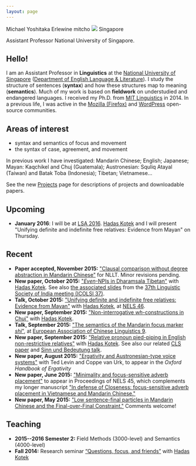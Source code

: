 ```yaml
---
layout: page
---
```

<div class="vcard">
<span class="fn">Michael Yoshitaka Erlewine</span>
<span class="nickname">mitcho</span>
<span class="photo image"><img src="/images/kyoto-270x150.jpg"/></span>
<span class="adr">
	<span class="country">Singapore</span>
</span>

<span class="title">Assistant Professor</span>
<span class="org">National University of Singapore</span>.
</div>

## Hello!

I am an Assistant Professor in **Linguistics** at the [National University of Singapore](http://nus.edu.sg) ([Department of English Language & Literature](http://fas.nus.edu.sg/ell/)). I study the structure of sentences (**syntax**) and how these structures map to meaning (**semantics**). Much of my work is based on **fieldwork** on understudied and endangered languages. I received my Ph.D. from [MIT Linguistics](http://web.mit.edu/linguistics/) in 2014. In a previous life, I was active in the [Mozilla (Firefox)](http://mozilla.org) and [WordPress](http://wordpress.org) open-source communities.

## Areas of interest

*   syntax and semantics of focus and movement
*   the syntax of case, agreement, and movement

In previous work I have investigated: Mandarin Chinese; English; Japanese; Mayan: Kaqchikel and Chuj (Guatemala); Austronesian: Squliq Atayal (Taiwan) and Batak Toba (Indonesia); Tibetan; Vietnamese...

See the new [Projects](/projects) page for descriptions of projects and downloadable papers.

## Upcoming

*	**January 2016**: I will be at [LSA 2016](http://www.linguisticsociety.org/node/5653/schedule). [Hadas Kotek](http://hkotek.com) and I will present "Unifying definite and indefinite free relatives: Evidence from Mayan" on Thursday.

## Recent

*	**Paper accepted, November 2015:** ["Clausal comparison without degree abstraction in Mandarin Chinese"](/research/bi.html) for NLLT. Minor revisions pending.
*	**New paper, October 2015:** ["*Even*-NPIs in Dharamsala Tibetan"](/research/tibetan-npi.html) with [Hadas Kotek](http://hkotek.com). See also [the associated slides](/research/talk-tibetan-icolsi.html) from the [37th Linguistic Society of India meeting (ICOLSI 37)](http://www.lsi.org.in/lsi.img/ICOLSI-37.pdf).
*	**Talk, October 2015:** ["Unifying definite and indefinite free relatives: Evidence from Mayan"](/research/talk-chuj-nels.html) with [Hadas Kotek](http://hkotek.com), at [NELS 46](http://linguistics.concordia.ca/nels46/).
*	**New paper, September 2015:** ["Non-interrogative *wh*-constructions in Chuj"](/research/chuj-descriptive.html) with [Hadas Kotek](http://hkotek.com).
*	**Talk, September 2015:** ["The semantics of the Mandarin focus marker *shì*"](/research/talk-shi-eacl.html), at [European Association of Chinese Linguistics 9](http://www.ilg.uni-stuttgart.de/EACL9/).
*	**New paper, September 2015:** ["Relative pronoun pied-piping in English non-restrictive relatives"](/research/rppp.html) with [Hadas Kotek](http://hkotek.com). See also our related [CLS paper](/research/rppp-cls.html) and [Sinn und Bedeutung talk](/research/talk-rppp-sub.html).
*	**New paper, August 2015:** ["Ergativity and Austronesian-type voice systems"](/research/voice-oup.html) with Ted Levin and Coppe van Urk, to appear in the *Oxford Handbook of Ergativity*
*	**New paper, June 2015:** ["Minimality and focus-sensitive adverb placement"](/research/minimality-focus.html) to appear in Proceedings of NELS 45, which complements my longer manuscript ["In defense of Closeness: focus-sensitive adverb placement in Vietnamese and Mandarin Chinese."](/research/closeness.html)
*	**New paper, May 2015:** ["Low sentence-final particles in Mandarin Chinese and the Final-over-Final Constraint."](/research/sfp-fofc.html) Comments welcome!

## Teaching

*	**2015--2016 Semester 2:** Field Methods (3000-level) and Semantics (4000-level)
*   **Fall 2014:** Research seminar [&#8220;Questions, focus, and friends&#8221;](http://people.linguistics.mcgill.ca/~michael.erlewine/focus-wh/) with [Hadas Kotek](http://hkotek.com)

